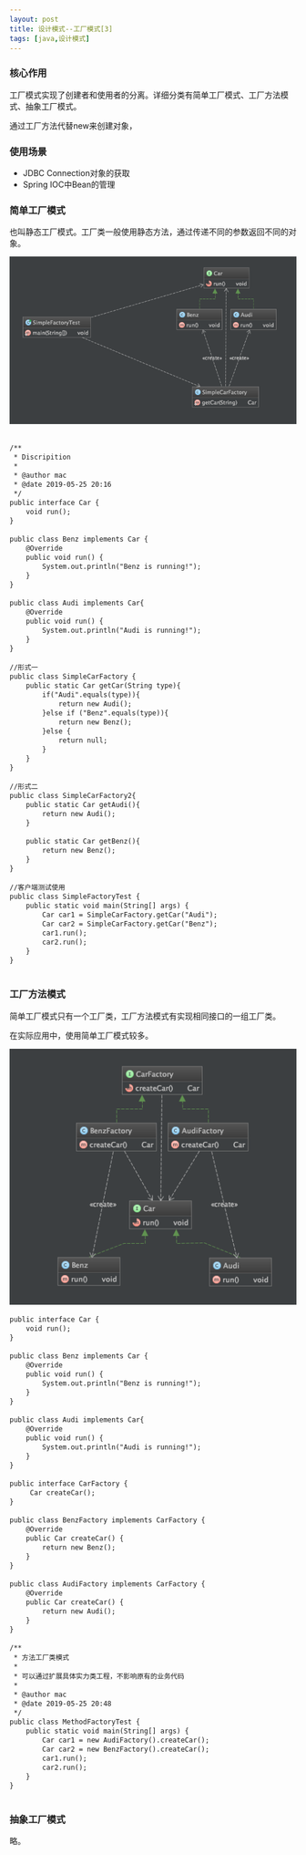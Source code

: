 ```yaml
---
layout: post
title: 设计模式--工厂模式[3]
tags: [java,设计模式]
---
```


### 核心作用 ###

工厂模式实现了创建者和使用者的分离。详细分类有简单工厂模式、工厂方法模式、抽象工厂模式。

通过工厂方法代替new来创建对象，

### 使用场景 ###

* JDBC Connection对象的获取
* Spring IOC中Bean的管理

### 简单工厂模式 ###

也叫静态工厂模式。工厂类一般使用静态方法，通过传递不同的参数返回不同的对象。

![简单工厂模式](../../images/design.patterns.factory.simple.png)

```

/**
 * Discripition
 *
 * @author mac
 * @date 2019-05-25 20:16
 */
public interface Car {
    void run();
}

public class Benz implements Car {
    @Override
    public void run() {
        System.out.println("Benz is running!");
    }
}

public class Audi implements Car{
    @Override
    public void run() {
        System.out.println("Audi is running!");
    }
}

//形式一
public class SimpleCarFactory {
    public static Car getCar(String type){
        if("Audi".equals(type)){
            return new Audi();
        }else if ("Benz".equals(type)){
            return new Benz();
        }else {
            return null;
        }
    }
}

//形式二
public class SimpleCarFactory2{
    public static Car getAudi(){
        return new Audi();
    }

    public static Car getBenz(){
        return new Benz();
    }
}

//客户端测试使用
public class SimpleFactoryTest {
    public static void main(String[] args) {
        Car car1 = SimpleCarFactory.getCar("Audi");
        Car car2 = SimpleCarFactory.getCar("Benz");
        car1.run();
        car2.run();
    }
}


```

### 工厂方法模式 ###

简单工厂模式只有一个工厂类，工厂方法模式有实现相同接口的一组工厂类。

在实际应用中，使用简单工厂模式较多。

![工厂方法模式](../../images/design.patterns.factory.method.png)

```
public interface Car {
    void run();
}

public class Benz implements Car {
    @Override
    public void run() {
        System.out.println("Benz is running!");
    }
}

public class Audi implements Car{
    @Override
    public void run() {
        System.out.println("Audi is running!");
    }
}

public interface CarFactory {
     Car createCar();
}

public class BenzFactory implements CarFactory {
    @Override
    public Car createCar() {
        return new Benz();
    }
}

public class AudiFactory implements CarFactory {
    @Override
    public Car createCar() {
        return new Audi();
    }
}

/**
 * 方法工厂类模式
 *
 * 可以通过扩展具体实力类工程，不影响原有的业务代码
 *
 * @author mac
 * @date 2019-05-25 20:48
 */
public class MethodFactoryTest {
    public static void main(String[] args) {
        Car car1 = new AudiFactory().createCar();
        Car car2 = new BenzFactory().createCar();
        car1.run();
        car2.run();
    }
}


```


### 抽象工厂模式 ###

略。
